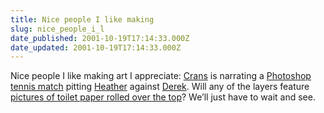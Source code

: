 ```yaml
---
title: Nice people I like making
slug: nice_people_i_l
date_published: 2001-10-19T17:14:33.000Z
date_updated: 2001-10-19T17:14:33.000Z
---
```


Nice people I like making art I appreciate: [Crans](http://www.themorningnews.org) is narrating a [Photoshop tennis match](http://www.coudal.com/tennis.html) pitting [Heather](http://www.harrumph.com) against [Derek](http://www.powazek.com). Will any of the layers feature [pictures of toilet paper rolled over the top](http://www.harrumph.com/010724.html)? We’ll just have to wait and see.
